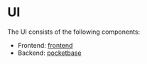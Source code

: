 # UI

The UI consists of the following components:

- Frontend: [frontend](./frontend/)
- Backend: [pocketbase](./pocketbase/)